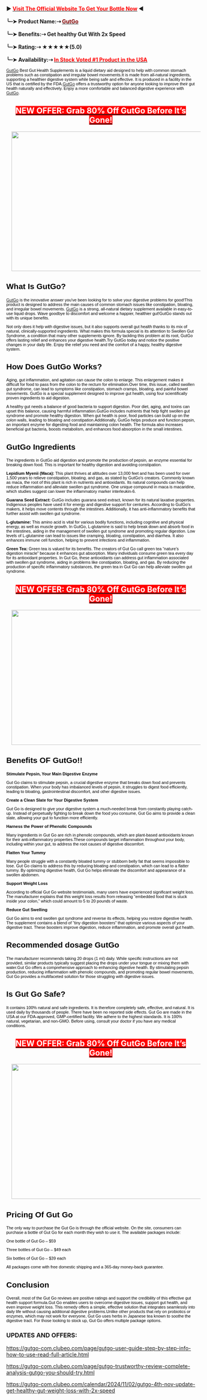 <p><strong>► <a href="https://t.ly/ACzHs" target="_blank"><span style="color: red;">Visit The Official Website To Get Your Bottle Now</span></a> ◄<br /><br />╰┈➤ Product Name:⇢ <a href="https://t.ly/ACzHs"><span style="color: maroon;">GutGo</span></a><br /><br />╰┈➤ Benefits:⇢ Get healthy Gut With 2x Speed<br /><br />╰┈➤ Rating:⇢ ★★★★★(5.0)<br /><br />╰┈➤ Availability:⇢ <a href="https://t.ly/ACzHs" target="_blank"><span style="color: red;">I</span><span style="color: red;">n Stock Voted #1 Product</span><span style="color: red;"> in the USA</span></a></strong></p>
<p style="color: #000000; font-family: Verdana, Arial, Helvetica, sans-serif; font-size: 11px; font-style: normal; font-variant-ligatures: normal; font-variant-caps: normal; font-weight: 400; letter-spacing: normal; orphans: 2; text-align: start; text-indent: 0px; text-transform: none; widows: 2; word-spacing: 0px; -webkit-text-stroke-width: 0px; white-space: normal; text-decoration-thickness: initial; text-decoration-style: initial; text-decoration-color: initial;"><a href="https://thangs.com/designer/gutgo/post/GutGo%20%284th%20NOV%20UPDATE%29%20Get%20Healthy%20GUT%20%2B%20WEIGHT%20LOSS%20With%202X%20Speed%20%21-85068">GutGo</a> Best Gut Health Supplements is a liquid dietary aid designed to help with common stomach problems such as constipation and irregular bowel movements.It is made from all-natural ingredients, supporting a healthier digestive system while being safe and effective. It is produced in a facility in the US that is certified by the FDA.<a href="https://gutgo-com.clubeo.com/calendar/2024/11/02/gutgo-4th-nov-update-get-healthy-gut-weight-loss-with-2x-speed">GutGo</a> offers a trustworthy option for anyone looking to improve their gut health naturally and effectively. Enjoy a more comfortable and balanced digestive experience with <a href="https://gutgo-com.clubeo.com/">GutGo</a>.</p>
<h2 style="text-align: center;"><a href="https://t.ly/ACzHs" target="_blank"><span style="background-color: red; color: white;">NEW OFFER: Grab 80% Off GutGo Before It&rsquo;s Gone!</span></a></h2>
<div class="separator" style="clear: both; text-align: center;"><a style="margin-left: 1em; margin-right: 1em;" href="https://t.ly/ACzHs" target="_blank"><img src="https://blogger.googleusercontent.com/img/b/R29vZ2xl/AVvXsEiB_nkknTiJ-ef6dfbLybLT6ifdl8Sk8nPmt_Ym8PEJy4Y719dEDy1zVs6ITve-SzQ4o_JNsE3eZ2ELIyO4XCR5Q0RRX0MmjEw8fg3VcnfNF8IREuRwbUbR-NWs3oK85nNWrlOsKkaXXg6CSjRUdyB5nQ-r4ApjOtK078GXrxPoX3pV87j9jk-rEFGt2bU/w640-h372/Gut%20Go%20Drops%202.jpg" alt="" width="640" height="372" border="0" data-original-height="755" data-original-width="1296" /></a></div>
<h2 style="color: #000000; font-family: Verdana, Arial, Helvetica, sans-serif; font-style: normal; font-variant-ligatures: normal; font-variant-caps: normal; letter-spacing: normal; orphans: 2; text-align: start; text-indent: 0px; text-transform: none; widows: 2; word-spacing: 0px; -webkit-text-stroke-width: 0px; white-space: normal; text-decoration-thickness: initial; text-decoration-style: initial; text-decoration-color: initial;">What Is GutGo?</h2>
<p style="color: #000000; font-family: Verdana, Arial, Helvetica, sans-serif; font-size: 11px; font-style: normal; font-variant-ligatures: normal; font-variant-caps: normal; font-weight: 400; letter-spacing: normal; orphans: 2; text-align: start; text-indent: 0px; text-transform: none; widows: 2; word-spacing: 0px; -webkit-text-stroke-width: 0px; white-space: normal; text-decoration-thickness: initial; text-decoration-style: initial; text-decoration-color: initial;"><a href="https://gutgo-com.clubeo.com/page/gutgo-trustworthy-review-complete-analysis-gutgo-you-should-try.html">GutGo</a> is the innovative answer you've been looking for to solve your digestive problems for good!This product is designed to address the main causes of common stomach issues like constipation, bloating, and irregular bowel movements. <a href="https://gutgo-com.clubeo.com/page/gutgo-user-guide-step-by-step-info-how-to-use-read-full-article.html">GutGo</a> is a strong, all-natural dietary supplement available in easy-to-use liquid drops. Wave goodbye to discomfort and welcome a happier, healthier gut!GutGo stands out with its unique benefits.</p>
<p style="color: #000000; font-family: Verdana, Arial, Helvetica, sans-serif; font-size: 11px; font-style: normal; font-variant-ligatures: normal; font-variant-caps: normal; font-weight: 400; letter-spacing: normal; orphans: 2; text-align: start; text-indent: 0px; text-transform: none; widows: 2; word-spacing: 0px; -webkit-text-stroke-width: 0px; white-space: normal; text-decoration-thickness: initial; text-decoration-style: initial; text-decoration-color: initial;">Not only does it help with digestive issues, but it also supports overall gut health thanks to its mix of natural, clinically-supported ingredients. What makes this formula special is its attention to Swollen Gut Syndrome, a condition that many other supplements ignore. By tackling this problem at its root, GutGo offers lasting relief and enhances your digestive health.Try GutGo today and notice the positive changes in your daily life. Enjoy the relief you need and the comfort of a happy, healthy digestive system.</p>
<h2 style="color: #000000; font-family: Verdana, Arial, Helvetica, sans-serif; font-style: normal; font-variant-ligatures: normal; font-variant-caps: normal; letter-spacing: normal; orphans: 2; text-align: start; text-indent: 0px; text-transform: none; widows: 2; word-spacing: 0px; -webkit-text-stroke-width: 0px; white-space: normal; text-decoration-thickness: initial; text-decoration-style: initial; text-decoration-color: initial;">How Does GutGo Works?</h2>
<p style="color: #000000; font-family: Verdana, Arial, Helvetica, sans-serif; font-size: 11px; font-style: normal; font-variant-ligatures: normal; font-variant-caps: normal; font-weight: 400; letter-spacing: normal; orphans: 2; text-align: start; text-indent: 0px; text-transform: none; widows: 2; word-spacing: 0px; -webkit-text-stroke-width: 0px; white-space: normal; text-decoration-thickness: initial; text-decoration-style: initial; text-decoration-color: initial;">Aging, gut inflammation, and agitation can cause the colon to enlarge. This enlargement makes it difficult for food to pass from the colon to the rectum for elimination.Over time, this issue, called swollen gut syndrome, can lead to symptoms like constipation, stomach cramps, bloating, and painful bowel movements. GutGo is a special supplement designed to improve gut health, using four scientifically proven ingredients to aid digestion.</p>
<p style="color: #000000; font-family: Verdana, Arial, Helvetica, sans-serif; font-size: 11px; font-style: normal; font-variant-ligatures: normal; font-variant-caps: normal; font-weight: 400; letter-spacing: normal; orphans: 2; text-align: start; text-indent: 0px; text-transform: none; widows: 2; word-spacing: 0px; -webkit-text-stroke-width: 0px; white-space: normal; text-decoration-thickness: initial; text-decoration-style: initial; text-decoration-color: initial;">A healthy gut needs a balance of good bacteria to support digestion. Poor diet, aging, and toxins can upset this balance, causing harmful inflammation.GutGo includes nutrients that help fight swollen gut syndrome and promote healthy digestion. When gut health is poor, food particles can build up on the colon walls, leading to bloating and constipation.Additionally, GutGo helps produce and function pepsin, an important enzyme for digesting food and maintaining colon health. The formula also increases beneficial gut bacteria, boosts metabolism, and enhances food absorption in the small intestines.</p>
<h2 style="color: #000000; font-family: Verdana, Arial, Helvetica, sans-serif; font-style: normal; font-variant-ligatures: normal; font-variant-caps: normal; letter-spacing: normal; orphans: 2; text-align: start; text-indent: 0px; text-transform: none; widows: 2; word-spacing: 0px; -webkit-text-stroke-width: 0px; white-space: normal; text-decoration-thickness: initial; text-decoration-style: initial; text-decoration-color: initial;">GutGo Ingredients</h2>
<p style="color: #000000; font-family: Verdana, Arial, Helvetica, sans-serif; font-size: 11px; font-style: normal; font-variant-ligatures: normal; font-variant-caps: normal; font-weight: 400; letter-spacing: normal; orphans: 2; text-align: start; text-indent: 0px; text-transform: none; widows: 2; word-spacing: 0px; -webkit-text-stroke-width: 0px; white-space: normal; text-decoration-thickness: initial; text-decoration-style: initial; text-decoration-color: initial;">The ingredients in GutGo aid digestion and promote the production of pepsin, an enzyme essential for breaking down food. This is important for healthy digestion and avoiding constipation.</p>
<p style="color: #000000; font-family: Verdana, Arial, Helvetica, sans-serif; font-size: 11px; font-style: normal; font-variant-ligatures: normal; font-variant-caps: normal; font-weight: 400; letter-spacing: normal; orphans: 2; text-align: start; text-indent: 0px; text-transform: none; widows: 2; word-spacing: 0px; -webkit-text-stroke-width: 0px; white-space: normal; text-decoration-thickness: initial; text-decoration-style: initial; text-decoration-color: initial;"><strong>Lepidium Myenii (Maca):</strong>&nbsp;This plant thrives at altitudes over 13,000 feet and has been used for over 1,500 years to relieve constipation, bloating, and gas, as stated by GutGo's creators. Commonly known as maca, the root of this plant is rich in nutrients and antioxidants. Its natural compounds can help reduce inflammation and alleviate swollen gut syndrome. One unique compound in maca is macaridine, which studies suggest can lower the inflammatory marker interleukin-6.</p>
<p style="color: #000000; font-family: Verdana, Arial, Helvetica, sans-serif; font-size: 11px; font-style: normal; font-variant-ligatures: normal; font-variant-caps: normal; font-weight: 400; letter-spacing: normal; orphans: 2; text-align: start; text-indent: 0px; text-transform: none; widows: 2; word-spacing: 0px; -webkit-text-stroke-width: 0px; white-space: normal; text-decoration-thickness: initial; text-decoration-style: initial; text-decoration-color: initial;"><strong>Guarana Seed Extract:</strong>&nbsp;GutGo includes guarana seed extract, known for its natural laxative properties. Indigenous peoples have used it for energy and digestive support for centuries. According to GutGo's makers, it helps move contents through the intestines. Additionally, it has anti-inflammatory benefits that further assist with swollen gut syndrome.</p>
<p style="color: #000000; font-family: Verdana, Arial, Helvetica, sans-serif; font-size: 11px; font-style: normal; font-variant-ligatures: normal; font-variant-caps: normal; font-weight: 400; letter-spacing: normal; orphans: 2; text-align: start; text-indent: 0px; text-transform: none; widows: 2; word-spacing: 0px; -webkit-text-stroke-width: 0px; white-space: normal; text-decoration-thickness: initial; text-decoration-style: initial; text-decoration-color: initial;"><strong>L-glutamine:</strong>&nbsp;This amino acid is vital for various bodily functions, including cognitive and physical energy, as well as muscle growth. In GutGo, L-glutamine is said to help break down and absorb food in the intestines, aiding in the management of swollen gut syndrome and promoting regular digestion. Low levels of L-glutamine can lead to issues like cramping, bloating, constipation, and diarrhea. It also enhances immune cell function, helping to prevent infections and inflammation.</p>
<p style="color: #000000; font-family: Verdana, Arial, Helvetica, sans-serif; font-size: 11px; font-style: normal; font-variant-ligatures: normal; font-variant-caps: normal; font-weight: 400; letter-spacing: normal; orphans: 2; text-align: start; text-indent: 0px; text-transform: none; widows: 2; word-spacing: 0px; -webkit-text-stroke-width: 0px; white-space: normal; text-decoration-thickness: initial; text-decoration-style: initial; text-decoration-color: initial;"><strong>Green Tea:</strong>&nbsp;Green tea is valued for its benefits. The creators of Gut Go call green tea &ldquo;nature&rsquo;s digestion miracle&rdquo; because it enhances gut absorption. Many individuals consume green tea every day for its antioxidant properties. In Gut Go, these antioxidants can address gut inflammation associated with swollen gut syndrome, aiding in problems like constipation, bloating, and gas. By reducing the production of specific inflammatory substances, the green tea in Gut Go can help alleviate swollen gut syndrome.</p>
<h2 style="text-align: center;"><a href="https://t.ly/ACzHs" target="_blank"><span style="background-color: red; color: white;">NEW OFFER: Grab 80% Off GutGo Before It&rsquo;s Gone!</span></a></h2>
<div class="separator" style="clear: both; text-align: center;"><a style="margin-left: 1em; margin-right: 1em;" href="https://t.ly/ACzHs" target="_blank"><img src="https://blogger.googleusercontent.com/img/b/R29vZ2xl/AVvXsEiOXEUmI78gVtUi4Ofnv7PUpolzMNisv7_FgPVmy-FB-augRIvdCoS0LfWISxD2AdXuJo5FVbbrHkLXf2rGBLzhZfwhTdRBWtMDT6_qg0avX9qxLWtxTAGz9TSDygsvCTKc8BDPJIM0RF-TXIzU5iaaqrI2pHIhiwvCPisDz9pABglggNF3fgKPSi9_1XA/w640-h360/Gut%20Go%20Drops%206.png" alt="" width="640" height="360" border="0" data-original-height="787" data-original-width="1400" /></a></div>
<h2 style="color: #000000; font-family: Verdana, Arial, Helvetica, sans-serif; font-style: normal; font-variant-ligatures: normal; font-variant-caps: normal; letter-spacing: normal; orphans: 2; text-align: start; text-indent: 0px; text-transform: none; widows: 2; word-spacing: 0px; -webkit-text-stroke-width: 0px; white-space: normal; text-decoration-thickness: initial; text-decoration-style: initial; text-decoration-color: initial;">Benefits OF GutGo!!</h2>
<p style="color: #000000; font-family: Verdana, Arial, Helvetica, sans-serif; font-size: 11px; font-style: normal; font-variant-ligatures: normal; font-variant-caps: normal; font-weight: 400; letter-spacing: normal; orphans: 2; text-align: start; text-indent: 0px; text-transform: none; widows: 2; word-spacing: 0px; -webkit-text-stroke-width: 0px; white-space: normal; text-decoration-thickness: initial; text-decoration-style: initial; text-decoration-color: initial;"><strong>Stimulate Pepsin, Your Main Digestive Enzyme</strong></p>
<p style="color: #000000; font-family: Verdana, Arial, Helvetica, sans-serif; font-size: 11px; font-style: normal; font-variant-ligatures: normal; font-variant-caps: normal; font-weight: 400; letter-spacing: normal; orphans: 2; text-align: start; text-indent: 0px; text-transform: none; widows: 2; word-spacing: 0px; -webkit-text-stroke-width: 0px; white-space: normal; text-decoration-thickness: initial; text-decoration-style: initial; text-decoration-color: initial;">Gut Go claims to stimulate pepsin, a crucial digestive enzyme that breaks down food and prevents constipation. When your body has imbalanced levels of pepsin, it struggles to digest food efficiently, leading to bloating, gastrointestinal discomfort, and other digestive issues.</p>
<p style="color: #000000; font-family: Verdana, Arial, Helvetica, sans-serif; font-size: 11px; font-style: normal; font-variant-ligatures: normal; font-variant-caps: normal; font-weight: 400; letter-spacing: normal; orphans: 2; text-align: start; text-indent: 0px; text-transform: none; widows: 2; word-spacing: 0px; -webkit-text-stroke-width: 0px; white-space: normal; text-decoration-thickness: initial; text-decoration-style: initial; text-decoration-color: initial;"><strong>Create a Clean Slate for Your Digestive System</strong></p>
<p style="color: #000000; font-family: Verdana, Arial, Helvetica, sans-serif; font-size: 11px; font-style: normal; font-variant-ligatures: normal; font-variant-caps: normal; font-weight: 400; letter-spacing: normal; orphans: 2; text-align: start; text-indent: 0px; text-transform: none; widows: 2; word-spacing: 0px; -webkit-text-stroke-width: 0px; white-space: normal; text-decoration-thickness: initial; text-decoration-style: initial; text-decoration-color: initial;">Gut Go is designed to give your digestive system a much-needed break from constantly playing catch-up. Instead of perpetually fighting to break down the food you consume, Gut Go aims to provide a clean slate, allowing your gut to function more efficiently.</p>
<p style="color: #000000; font-family: Verdana, Arial, Helvetica, sans-serif; font-size: 11px; font-style: normal; font-variant-ligatures: normal; font-variant-caps: normal; font-weight: 400; letter-spacing: normal; orphans: 2; text-align: start; text-indent: 0px; text-transform: none; widows: 2; word-spacing: 0px; -webkit-text-stroke-width: 0px; white-space: normal; text-decoration-thickness: initial; text-decoration-style: initial; text-decoration-color: initial;"><strong>Harness the Power of Phenolic Compounds</strong></p>
<p style="color: #000000; font-family: Verdana, Arial, Helvetica, sans-serif; font-size: 11px; font-style: normal; font-variant-ligatures: normal; font-variant-caps: normal; font-weight: 400; letter-spacing: normal; orphans: 2; text-align: start; text-indent: 0px; text-transform: none; widows: 2; word-spacing: 0px; -webkit-text-stroke-width: 0px; white-space: normal; text-decoration-thickness: initial; text-decoration-style: initial; text-decoration-color: initial;">Many ingredients in Gut Go are rich in phenolic compounds, which are plant-based antioxidants known for their anti-inflammatory properties.These compounds target inflammation throughout your body, including within your gut, to address the root causes of digestive discomfort.&nbsp;</p>
<p style="color: #000000; font-family: Verdana, Arial, Helvetica, sans-serif; font-size: 11px; font-style: normal; font-variant-ligatures: normal; font-variant-caps: normal; font-weight: 400; letter-spacing: normal; orphans: 2; text-align: start; text-indent: 0px; text-transform: none; widows: 2; word-spacing: 0px; -webkit-text-stroke-width: 0px; white-space: normal; text-decoration-thickness: initial; text-decoration-style: initial; text-decoration-color: initial;"><strong>Flatten Your Tummy</strong></p>
<p style="color: #000000; font-family: Verdana, Arial, Helvetica, sans-serif; font-size: 11px; font-style: normal; font-variant-ligatures: normal; font-variant-caps: normal; font-weight: 400; letter-spacing: normal; orphans: 2; text-align: start; text-indent: 0px; text-transform: none; widows: 2; word-spacing: 0px; -webkit-text-stroke-width: 0px; white-space: normal; text-decoration-thickness: initial; text-decoration-style: initial; text-decoration-color: initial;">Many people struggle with a constantly bloated tummy or stubborn belly fat that seems impossible to lose. Gut Go claims to address this by reducing bloating and constipation, which can lead to a flatter tummy. By optimizing digestive health, Gut Go helps eliminate the discomfort and appearance of a swollen abdomen.</p>
<p style="color: #000000; font-family: Verdana, Arial, Helvetica, sans-serif; font-size: 11px; font-style: normal; font-variant-ligatures: normal; font-variant-caps: normal; font-weight: 400; letter-spacing: normal; orphans: 2; text-align: start; text-indent: 0px; text-transform: none; widows: 2; word-spacing: 0px; -webkit-text-stroke-width: 0px; white-space: normal; text-decoration-thickness: initial; text-decoration-style: initial; text-decoration-color: initial;"><strong>Support Weight Loss</strong></p>
<p style="color: #000000; font-family: Verdana, Arial, Helvetica, sans-serif; font-size: 11px; font-style: normal; font-variant-ligatures: normal; font-variant-caps: normal; font-weight: 400; letter-spacing: normal; orphans: 2; text-align: start; text-indent: 0px; text-transform: none; widows: 2; word-spacing: 0px; -webkit-text-stroke-width: 0px; white-space: normal; text-decoration-thickness: initial; text-decoration-style: initial; text-decoration-color: initial;">According to official Gut Go website testimonials, many users have experienced significant weight loss. The manufacturer explains that this weight loss results from releasing &ldquo;embedded food that is stuck inside your colon,&rdquo; which could amount to 5 to 20 pounds of waste.&nbsp;</p>
<p style="color: #000000; font-family: Verdana, Arial, Helvetica, sans-serif; font-size: 11px; font-style: normal; font-variant-ligatures: normal; font-variant-caps: normal; font-weight: 400; letter-spacing: normal; orphans: 2; text-align: start; text-indent: 0px; text-transform: none; widows: 2; word-spacing: 0px; -webkit-text-stroke-width: 0px; white-space: normal; text-decoration-thickness: initial; text-decoration-style: initial; text-decoration-color: initial;"><strong>Reduce Gut Swelling</strong></p>
<p style="color: #000000; font-family: Verdana, Arial, Helvetica, sans-serif; font-size: 11px; font-style: normal; font-variant-ligatures: normal; font-variant-caps: normal; font-weight: 400; letter-spacing: normal; orphans: 2; text-align: start; text-indent: 0px; text-transform: none; widows: 2; word-spacing: 0px; -webkit-text-stroke-width: 0px; white-space: normal; text-decoration-thickness: initial; text-decoration-style: initial; text-decoration-color: initial;">Gut Go aims to end swollen gut syndrome and reverse its effects, helping you restore digestive health. The supplement contains a blend of &ldquo;tiny digestion boosters&rdquo; that optimize various aspects of your digestive tract. These boosters improve digestion, reduce inflammation, and promote overall gut health.</p>
<h2 style="color: #000000; font-family: Verdana, Arial, Helvetica, sans-serif; font-style: normal; font-variant-ligatures: normal; font-variant-caps: normal; letter-spacing: normal; orphans: 2; text-align: start; text-indent: 0px; text-transform: none; widows: 2; word-spacing: 0px; -webkit-text-stroke-width: 0px; white-space: normal; text-decoration-thickness: initial; text-decoration-style: initial; text-decoration-color: initial;">Recommended dosage GutGo</h2>
<p style="color: #000000; font-family: Verdana, Arial, Helvetica, sans-serif; font-size: 11px; font-style: normal; font-variant-ligatures: normal; font-variant-caps: normal; font-weight: 400; letter-spacing: normal; orphans: 2; text-align: start; text-indent: 0px; text-transform: none; widows: 2; word-spacing: 0px; -webkit-text-stroke-width: 0px; white-space: normal; text-decoration-thickness: initial; text-decoration-style: initial; text-decoration-color: initial;">The manufacturer recommends taking 20 drops (1 ml) daily. While specific instructions are not provided, similar products typically suggest placing the drops under your tongue or mixing them with water.Gut Go offers a comprehensive approach to enhancing digestive health. By stimulating pepsin production, reducing inflammation with phenolic compounds, and promoting regular bowel movements, Gut Go provides a multifaceted solution for those struggling with digestive issues.</p>
<h2 style="color: #000000; font-family: Verdana, Arial, Helvetica, sans-serif; font-style: normal; font-variant-ligatures: normal; font-variant-caps: normal; letter-spacing: normal; orphans: 2; text-align: start; text-indent: 0px; text-transform: none; widows: 2; word-spacing: 0px; -webkit-text-stroke-width: 0px; white-space: normal; text-decoration-thickness: initial; text-decoration-style: initial; text-decoration-color: initial;">Is Gut Go Safe?</h2>
<p style="color: #000000; font-family: Verdana, Arial, Helvetica, sans-serif; font-size: 11px; font-style: normal; font-variant-ligatures: normal; font-variant-caps: normal; font-weight: 400; letter-spacing: normal; orphans: 2; text-align: start; text-indent: 0px; text-transform: none; widows: 2; word-spacing: 0px; -webkit-text-stroke-width: 0px; white-space: normal; text-decoration-thickness: initial; text-decoration-style: initial; text-decoration-color: initial;">It contains 100% natural and safe ingredients. It is therefore completely safe, effective, and natural. It is used daily by thousands of people. There have been no reported side effects. Gut Go are made in the USA at our FDA-approved, GMP-certified facility. We adhere to the highest standards. It is 100% natural, vegetarian, and non-GMO. Before using, consult your doctor if you have any medical conditions.</p>
<h2 style="text-align: center;"><a href="https://t.ly/ACzHs" target="_blank"><span style="background-color: red; color: white;">NEW OFFER: Grab 80% Off GutGo Before It&rsquo;s Gone!</span></a></h2>
<div class="separator" style="clear: both; text-align: center;"><a style="margin-left: 1em; margin-right: 1em;" href="https://t.ly/ACzHs" target="_blank"><img src="https://blogger.googleusercontent.com/img/b/R29vZ2xl/AVvXsEjoxWWtccaW0O72vwf3zLzTqvTaWKXnEusK-z1QpN2NaRvQOCI0UI4hB-RaI60llgQbv40vhlMED2RDt3zrk0hAyyZZQBTsk8S9PQ4H89lymeCXm7T2x7k_nfpA0zTuDc4FGVR_GZtWakdfa53ry-9CXpIYqS8yS142IRfAxlWuH9zaA-_-_oD4SkLQXmc/w640-h360/Screenshot%20(1636).png" alt="" width="640" height="360" border="0" data-original-height="768" data-original-width="1366" /></a></div>
<h2 style="color: #000000; font-family: Verdana, Arial, Helvetica, sans-serif; font-style: normal; font-variant-ligatures: normal; font-variant-caps: normal; letter-spacing: normal; orphans: 2; text-align: start; text-indent: 0px; text-transform: none; widows: 2; word-spacing: 0px; -webkit-text-stroke-width: 0px; white-space: normal; text-decoration-thickness: initial; text-decoration-style: initial; text-decoration-color: initial;">Pricing Of&nbsp;Gut Go</h2>
<p style="color: #000000; font-family: Verdana, Arial, Helvetica, sans-serif; font-size: 11px; font-style: normal; font-variant-ligatures: normal; font-variant-caps: normal; font-weight: 400; letter-spacing: normal; orphans: 2; text-align: start; text-indent: 0px; text-transform: none; widows: 2; word-spacing: 0px; -webkit-text-stroke-width: 0px; white-space: normal; text-decoration-thickness: initial; text-decoration-style: initial; text-decoration-color: initial;">The only way to purchase the Gut Go is through the official website. On the site, consumers can purchase a bottle of Gut Go for each month they wish to use it. The available packages include:</p>
<p style="color: #000000; font-family: Verdana, Arial, Helvetica, sans-serif; font-size: 11px; font-style: normal; font-variant-ligatures: normal; font-variant-caps: normal; font-weight: 400; letter-spacing: normal; orphans: 2; text-align: start; text-indent: 0px; text-transform: none; widows: 2; word-spacing: 0px; -webkit-text-stroke-width: 0px; white-space: normal; text-decoration-thickness: initial; text-decoration-style: initial; text-decoration-color: initial;">One bottle of Gut Go &ndash; $59</p>
<p style="color: #000000; font-family: Verdana, Arial, Helvetica, sans-serif; font-size: 11px; font-style: normal; font-variant-ligatures: normal; font-variant-caps: normal; font-weight: 400; letter-spacing: normal; orphans: 2; text-align: start; text-indent: 0px; text-transform: none; widows: 2; word-spacing: 0px; -webkit-text-stroke-width: 0px; white-space: normal; text-decoration-thickness: initial; text-decoration-style: initial; text-decoration-color: initial;">Three bottles of Gut Go &ndash; $49 each</p>
<p style="color: #000000; font-family: Verdana, Arial, Helvetica, sans-serif; font-size: 11px; font-style: normal; font-variant-ligatures: normal; font-variant-caps: normal; font-weight: 400; letter-spacing: normal; orphans: 2; text-align: start; text-indent: 0px; text-transform: none; widows: 2; word-spacing: 0px; -webkit-text-stroke-width: 0px; white-space: normal; text-decoration-thickness: initial; text-decoration-style: initial; text-decoration-color: initial;">Six bottles of Gut Go &ndash; $39 each</p>
<p style="color: #000000; font-family: Verdana, Arial, Helvetica, sans-serif; font-size: 11px; font-style: normal; font-variant-ligatures: normal; font-variant-caps: normal; font-weight: 400; letter-spacing: normal; orphans: 2; text-align: start; text-indent: 0px; text-transform: none; widows: 2; word-spacing: 0px; -webkit-text-stroke-width: 0px; white-space: normal; text-decoration-thickness: initial; text-decoration-style: initial; text-decoration-color: initial;">All packages come with free domestic shipping and a 365-day money-back guarantee.</p>
<h2 style="color: #000000; font-family: Verdana, Arial, Helvetica, sans-serif; font-style: normal; font-variant-ligatures: normal; font-variant-caps: normal; letter-spacing: normal; orphans: 2; text-align: start; text-indent: 0px; text-transform: none; widows: 2; word-spacing: 0px; -webkit-text-stroke-width: 0px; white-space: normal; text-decoration-thickness: initial; text-decoration-style: initial; text-decoration-color: initial;">Conclusion</h2>
<p style="color: #000000; font-family: Verdana, Arial, Helvetica, sans-serif; font-size: 11px; font-style: normal; font-variant-ligatures: normal; font-variant-caps: normal; font-weight: 400; letter-spacing: normal; orphans: 2; text-align: start; text-indent: 0px; text-transform: none; widows: 2; word-spacing: 0px; -webkit-text-stroke-width: 0px; white-space: normal; text-decoration-thickness: initial; text-decoration-style: initial; text-decoration-color: initial;">Overall, most of the Gut Go reviews are positive ratings and support the credibility of this effective gut health support formula.Gut Go enables users to overcome digestive issues, support gut health, and even improve weight loss. This remedy offers a simple, effective solution that integrates seamlessly into daily life without causing additional digestive problems.Unlike other products that rely on probiotics or enzymes, which may not work for everyone, Gut Go uses herbs in Japanese tea known to soothe the digestive tract. For those looking to stock up, Gut Go offers multiple package options.</p>
<h3>UPDATES AND OFFERS:</h3>
<p><a href="https://gutgo-com.clubeo.com/page/gutgo-user-guide-step-by-step-info-how-to-use-read-full-article.html">https://gutgo-com.clubeo.com/page/gutgo-user-guide-step-by-step-info-how-to-use-read-full-article.html</a></p>
<p><a href="https://gutgo-com.clubeo.com/page/gutgo-trustworthy-review-complete-analysis-gutgo-you-should-try.html">https://gutgo-com.clubeo.com/page/gutgo-trustworthy-review-complete-analysis-gutgo-you-should-try.html</a></p>
<p><a href="https://gutgo-com.clubeo.com/calendar/2024/11/02/gutgo-4th-nov-update-get-healthy-gut-weight-loss-with-2x-speed">https://gutgo-com.clubeo.com/calendar/2024/11/02/gutgo-4th-nov-update-get-healthy-gut-weight-loss-with-2x-speed</a></p>
